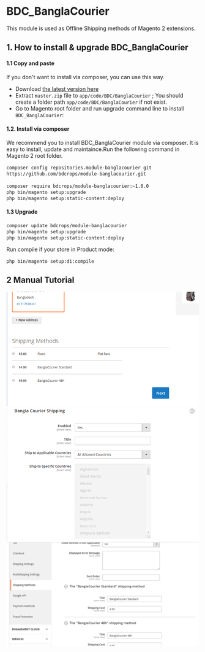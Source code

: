 # BDC_BanglaCourier

This module is used as Offline Shipping methods of  Magento 2 extensions.



## 1. How to install & upgrade BDC_BanglaCourier


#### 1.1 Copy and paste

If you don't want to install via composer, you can use this way.

- Download [the latest version here](https://github.com/bdcrops/module-banglacourier/archive/master.zip)
- Extract `master.zip` file to `app/code/BDC/BanglaCourier` ; You should create a folder path `app/code/BDC/BanglaCourier` if not exist.
- Go to Magento root folder and run upgrade command line to install `BDC_BanglaCourier`:

#### 1.2. Install via composer

We recommend you to install BDC_BanglaCourier module via composer. It is easy to install, update and maintaince.Run the following command in Magento 2 root folder.
```
composer config repositories.module-banglacourier git
https://github.com/bdcrops/module-banglacourier.git

composer require bdcrops/module-banglacourier:~1.0.0
php bin/magento setup:upgrade
php bin/magento setup:static-content:deploy
```
#### 1.3 Upgrade    

```
composer update bdcrops/module-banglacourier
php bin/magento setup:upgrade
php bin/magento setup:static-content:deploy
```
Run compile if your store in Product mode:
```
php bin/magento setup:di:compile
```

## 2 Manual Tutorial

![](docs/BanglaShippingChkout.png)
![](docs/BanglaCourierAdmin1.png)
![](docs/BanglaCourierAdmin2.png)
